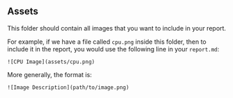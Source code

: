 ## Assets

This folder should contain all images that you want to include in your report.

For example, if we have a file called `cpu.png` inside this folder, then to include it in the report, you 
would use the following line in your `report.md`:

```
![CPU Image](assets/cpu.png)
```

More generally, the format is:

```
![Image Description](path/to/image.png)
```
